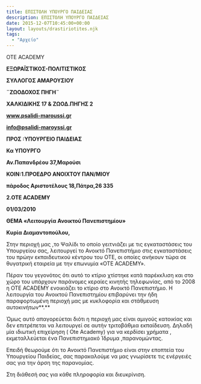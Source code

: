 ```yaml
---
title: ΕΠΙΣΤΟΛΗ ΥΠΟΥΡΓΟ ΠΑΙΔΕΙΑΣ
description: ΕΠΙΣΤΟΛΗ ΥΠΟΥΡΓΟ ΠΑΙΔΕΙΑΣ
date: 2015-12-07T10:45:00+00:00
layout: layouts/drastiriotites.njk
tags:
  - "Αρχείο"
---
```


ΟΤΕ ACADEMY

<!-- excerpt -->

**EΞΩΡΑΪΣΤΙΚΟΣ-ΠΟΛΙΤΙΣΤΙΚΟΣ**

**ΣΥΛΛΟΓΟΣ ΑΜΑΡΟΥΣΙΟΥ**

**¨ΖΩΟΔΟΧΟΣ ΠΗΓΗ¨**

**ΧΑΛΚΙΔΙΚΗΣ 17 &amp; ΖΩΟΔ.ΠΗΓΗΣ 2**

**www.psalidi-maroussi.gr**

**info@psalidi-maroyssi.gr**

**ΠΡΟΣ :ΥΠΟΥΡΓΕΙΟ ΠΑΙΔΕΙΑΣ**

**Κα ΥΠΟΥΡΓΟ**

**Αν.Παπανδρέου 37,Μαρούσι**

**ΚΟΙΝ:1.ΠΡΟΕΔΡΟ ΑΝΟΙΧΤΟΥ ΠΑΝ/ΜΙΟΥ**

**πάροδος Αριστοτέλους 18,Πάτρα,26 335**

**2.ΟΤΕ ACADEMY**

**01/03/2010**

**ΘΕΜΑ «Λειτουργία Ανοικτού Πανεπιστημίου»**

**Κυρία Διαμαντοπούλου,**

Στην περιοχή μας ,το Ψαλίδι το οποίο γειτνιάζει με τις εγκαταστάσεις του Υπουργείου σας, λειτουργεί το Ανοικτό Πανεπιστήμιο στις εγκαταστάσεις του πρώην εκπαιδευτικού κέντρου του ΟΤΕ, οι οποίες ανήκουν τώρα σε θυγατρική εταιρεία με την επωνυμία «OTE ACADEMY».

Πέραν του γεγονότος ότι αυτό το κτίριο χτίστηκε κατά παρέκκλιση και στο χώρο του υπάρχουν παράνομες κεραίες κινητής τηλεφωνίας, από το 2008 η ΟΤΕ ACADEMY ενοικιάζει το κτίριο στο Ανοικτό Πανεπιστήμιο. Η λειτουργία του Ανοικτού Πανεπιστημίου επιβαρύνει την ήδη παραφορτωμένη περιοχή μας με κυκλοφορία και στάθμευση αυτοκινήτων**.**

Όμως αυτό απαγορεύεται διότι η περιοχή μας είναι αμιγούς κατοικίας και δεν επιτρέπεται να λειτουργεί σε αυτήν τριτοβάθμια εκπαίδευση. Δηλαδή μία ιδιωτική επιχείρηση ( Ote Academy) για να κερδίσει χρήματα , εκμεταλλεύεται ένα Πανεπιστημιακό Ίδρυμα ,παρανομώντας.

Επειδή θεωρούμε ότι το Ανοικτό Πανεπιστήμιο είναι στην εποπτεία του Υπουργείου Παιδείας, σας παρακαλούμε να μας γνωρίσετε τις ενέργειές σας για την άρση της παρανομίας.

Στη διάθεσή σας για κάθε πληροφορία και διευκρίνιση.
